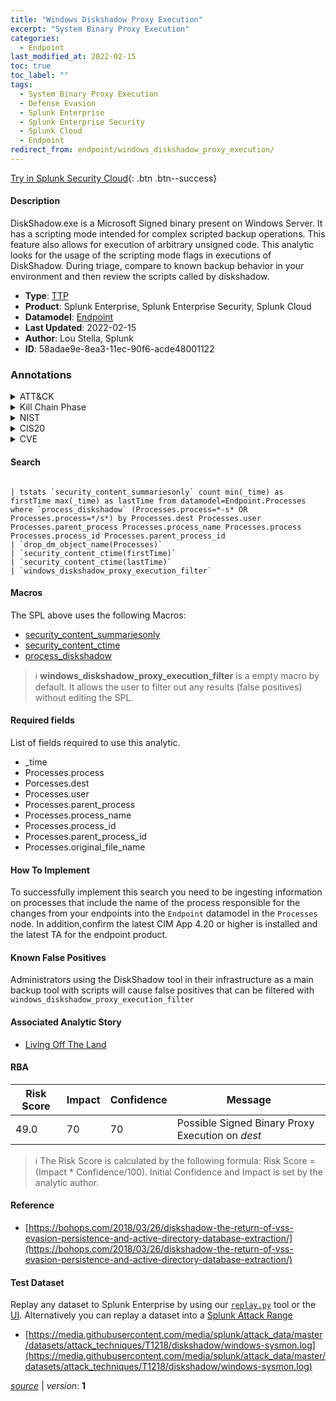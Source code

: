```yaml
---
title: "Windows Diskshadow Proxy Execution"
excerpt: "System Binary Proxy Execution"
categories:
  - Endpoint
last_modified_at: 2022-02-15
toc: true
toc_label: ""
tags:
  - System Binary Proxy Execution
  - Defense Evasion
  - Splunk Enterprise
  - Splunk Enterprise Security
  - Splunk Cloud
  - Endpoint
redirect_from: endpoint/windows_diskshadow_proxy_execution/
---
```




[Try in Splunk Security Cloud](https://www.splunk.com/en_us/cyber-security.html){: .btn .btn--success}

#### Description

DiskShadow.exe is a Microsoft Signed binary present on Windows Server. It has a scripting mode intended for complex scripted backup operations. This feature also allows for execution of arbitrary unsigned code. This analytic looks for the usage of the scripting mode flags in executions of DiskShadow. During triage, compare to known backup behavior in your environment and then review the scripts called by diskshadow.

- **Type**: [TTP](https://github.com/splunk/security_content/wiki/Detection-Analytic-Types)
- **Product**: Splunk Enterprise, Splunk Enterprise Security, Splunk Cloud
- **Datamodel**: [Endpoint](https://docs.splunk.com/Documentation/CIM/latest/User/Endpoint)
- **Last Updated**: 2022-02-15
- **Author**: Lou Stella, Splunk
- **ID**: 58adae9e-8ea3-11ec-90f6-acde48001122

### Annotations
<details>
  <summary>ATT&CK</summary>

<div markdown="1">

#### [ATT&CK](https://attack.mitre.org/)

| ID          | Technique   | Tactic         |
| ----------- | ----------- |--------------- |
| [T1218](https://attack.mitre.org/techniques/T1218/) | System Binary Proxy Execution | Defense Evasion |

</div>
</details>


<details>
  <summary>Kill Chain Phase</summary>

<div markdown="1">

* Exploitation


</div>
</details>


<details>
  <summary>NIST</summary>

<div markdown="1">

* DE.CM



</div>
</details>

<details>
  <summary>CIS20</summary>

<div markdown="1">

* CIS 8



</div>
</details>

<details>
  <summary>CVE</summary>

<div markdown="1">


</div>
</details>


#### Search

```

| tstats `security_content_summariesonly` count min(_time) as firstTime max(_time) as lastTime from datamodel=Endpoint.Processes where `process_diskshadow` (Processes.process=*-s* OR Processes.process=*/s*) by Processes.dest Processes.user Processes.parent_process Processes.process_name Processes.process Processes.process_id Processes.parent_process_id 
| `drop_dm_object_name(Processes)` 
| `security_content_ctime(firstTime)` 
| `security_content_ctime(lastTime)` 
| `windows_diskshadow_proxy_execution_filter`
```

#### Macros
The SPL above uses the following Macros:
* [security_content_summariesonly](https://github.com/splunk/security_content/blob/develop/macros/security_content_summariesonly.yml)
* [security_content_ctime](https://github.com/splunk/security_content/blob/develop/macros/security_content_ctime.yml)
* [process_diskshadow](https://github.com/splunk/security_content/blob/develop/macros/process_diskshadow.yml)

> :information_source:
> **windows_diskshadow_proxy_execution_filter** is a empty macro by default. It allows the user to filter out any results (false positives) without editing the SPL.



#### Required fields
List of fields required to use this analytic.
* _time
* Processes.process
* Porcesses.dest
* Processes.user
* Processes.parent_process
* Processes.process_name
* Processes.process_id
* Processes.parent_process_id
* Processes.original_file_name



#### How To Implement
To successfully implement this search you need to be ingesting information on processes that include the name of the process responsible for the changes from your endpoints into the `Endpoint` datamodel in the `Processes` node. In addition,confirm the latest CIM App 4.20 or higher is installed and the latest TA for the endpoint product.
#### Known False Positives
Administrators using the DiskShadow tool in their infrastructure as a main backup tool with scripts will cause false positives that can be filtered with `windows_diskshadow_proxy_execution_filter`

#### Associated Analytic Story
* [Living Off The Land](/stories/living_off_the_land)




#### RBA

| Risk Score  | Impact      | Confidence   | Message      |
| ----------- | ----------- |--------------|--------------|
| 49.0 | 70 | 70 | Possible Signed Binary Proxy Execution on $dest$ |


> :information_source:
> The Risk Score is calculated by the following formula: Risk Score = (Impact * Confidence/100). Initial Confidence and Impact is set by the analytic author.


#### Reference

* [https://bohops.com/2018/03/26/diskshadow-the-return-of-vss-evasion-persistence-and-active-directory-database-extraction/](https://bohops.com/2018/03/26/diskshadow-the-return-of-vss-evasion-persistence-and-active-directory-database-extraction/)



#### Test Dataset
Replay any dataset to Splunk Enterprise by using our [`replay.py`](https://github.com/splunk/attack_data#using-replaypy) tool or the [UI](https://github.com/splunk/attack_data#using-ui).
Alternatively you can replay a dataset into a [Splunk Attack Range](https://github.com/splunk/attack_range#replay-dumps-into-attack-range-splunk-server)

* [https://media.githubusercontent.com/media/splunk/attack_data/master/datasets/attack_techniques/T1218/diskshadow/windows-sysmon.log](https://media.githubusercontent.com/media/splunk/attack_data/master/datasets/attack_techniques/T1218/diskshadow/windows-sysmon.log)



[*source*](https://github.com/splunk/security_content/tree/develop/detections/endpoint/windows_diskshadow_proxy_execution.yml) \| *version*: **1**
